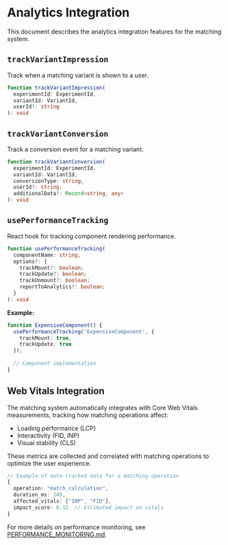 
# Analytics Integration

This document describes the analytics integration features for the matching system.

## `trackVariantImpression`

Track when a matching variant is shown to a user.

```typescript
function trackVariantImpression(
  experimentId: ExperimentId,
  variantId: VariantId,
  userId?: string
): void
```

## `trackVariantConversion`

Track a conversion event for a matching variant.

```typescript
function trackVariantConversion(
  experimentId: ExperimentId,
  variantId: VariantId,
  conversionType: string,
  userId?: string,
  additionalData?: Record<string, any>
): void
```

## `usePerformanceTracking`

React hook for tracking component rendering performance.

```typescript
function usePerformanceTracking(
  componentName: string,
  options?: {
    trackMount?: boolean;
    trackUpdate?: boolean;
    trackUnmount?: boolean;
    reportToAnalytics?: boolean;
  }
): void
```

**Example:**
```typescript
function ExpensiveComponent() {
  usePerformanceTracking('ExpensiveComponent', {
    trackMount: true,
    trackUpdate: true
  });
  
  // Component implementation
}
```

## Web Vitals Integration

The matching system automatically integrates with Core Web Vitals measurements, tracking how matching operations affect:

- Loading performance (LCP)
- Interactivity (FID, INP)
- Visual stability (CLS)

These metrics are collected and correlated with matching operations to optimize the user experience.

```typescript
// Example of auto-tracked data for a matching operation
{
  operation: "match_calculation",
  duration_ms: 245,
  affected_vitals: ["INP", "FID"],
  impact_score: 0.12  // Estimated impact on vitals
}
```

For more details on performance monitoring, see [PERFORMANCE_MONITORING.md](../../../../docs/PERFORMANCE_MONITORING.md).
